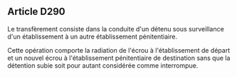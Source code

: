 Article D290
----
Le transfèrement consiste dans la conduite d'un détenu sous surveillance d'un
établissement à un autre établissement pénitentiaire.

Cette opération comporte la radiation de l'écrou à l'établissement de départ et
un nouvel écrou à l'établissement pénitentiaire de destination sans que la
détention subie soit pour autant considérée comme interrompue.
